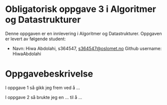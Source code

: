 # Obligatorisk oppgave 3 i Algoritmer og Datastrukturer

Denne oppgaven er en innlevering i Algoritmer og Datastrukturer. 
Oppgaven er levert av følgende student:
* Navn: Hiwa Abdolahi, s364547, s364547@oslomet.no Github username: HiwaAbdolahi


# Oppgavebeskrivelse

I oppgave 1 så gikk jeg frem ved å ...

I oppgave 2 så brukte jeg en ... til å ...
